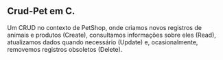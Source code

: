 ## Crud-Pet em C.
Um CRUD no contexto de PetShop, onde criamos novos registros de animais e produtos (Create), consultamos informações sobre eles (Read), atualizamos dados quando necessário (Update) e, ocasionalmente, removemos registros obsoletos (Delete). 
